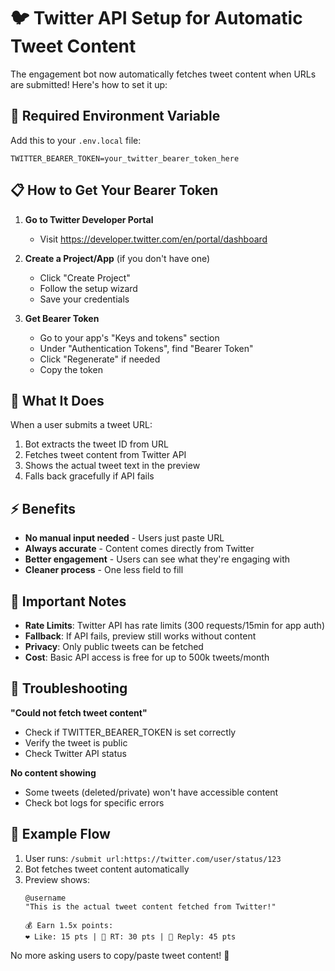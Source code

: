 # 🐦 Twitter API Setup for Automatic Tweet Content

The engagement bot now automatically fetches tweet content when URLs are submitted! Here's how to set it up:

## 🔑 Required Environment Variable

Add this to your `.env.local` file:
```
TWITTER_BEARER_TOKEN=your_twitter_bearer_token_here
```

## 📋 How to Get Your Bearer Token

1. **Go to Twitter Developer Portal**
   - Visit https://developer.twitter.com/en/portal/dashboard

2. **Create a Project/App** (if you don't have one)
   - Click "Create Project"
   - Follow the setup wizard
   - Save your credentials

3. **Get Bearer Token**
   - Go to your app's "Keys and tokens" section
   - Under "Authentication Tokens", find "Bearer Token"
   - Click "Regenerate" if needed
   - Copy the token

## 🎯 What It Does

When a user submits a tweet URL:
1. Bot extracts the tweet ID from URL
2. Fetches tweet content from Twitter API
3. Shows the actual tweet text in the preview
4. Falls back gracefully if API fails

## ⚡ Benefits

- **No manual input needed** - Users just paste URL
- **Always accurate** - Content comes directly from Twitter
- **Better engagement** - Users can see what they're engaging with
- **Cleaner process** - One less field to fill

## 🚨 Important Notes

- **Rate Limits**: Twitter API has rate limits (300 requests/15min for app auth)
- **Fallback**: If API fails, preview still works without content
- **Privacy**: Only public tweets can be fetched
- **Cost**: Basic API access is free for up to 500k tweets/month

## 🔧 Troubleshooting

**"Could not fetch tweet content"**
- Check if TWITTER_BEARER_TOKEN is set correctly
- Verify the tweet is public
- Check Twitter API status

**No content showing**
- Some tweets (deleted/private) won't have accessible content
- Check bot logs for specific errors

## 📝 Example Flow

1. User runs: `/submit url:https://twitter.com/user/status/123`
2. Bot fetches tweet content automatically
3. Preview shows:
   ```
   @username
   "This is the actual tweet content fetched from Twitter!"
   
   💰 Earn 1.5x points:
   ❤️ Like: 15 pts | 🔁 RT: 30 pts | 💬 Reply: 45 pts
   ```

No more asking users to copy/paste tweet content! 🎉 